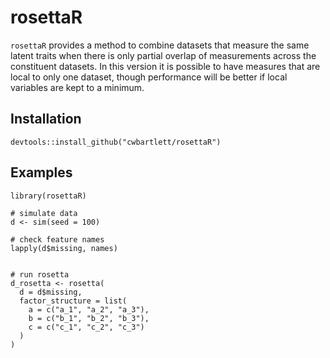# rosettaR

`rosettaR` provides a method to combine datasets that measure the same latent traits when there is only partial overlap of measurements across the constituent datasets.  In this version it is possible to have measures that are local to only one dataset, though performance will be better if local variables are kept to a minimum.
## Installation

```{r}
devtools::install_github("cwbartlett/rosettaR")
```

## Examples

```{r}
library(rosettaR)

# simulate data
d <- sim(seed = 100)

# check feature names
lapply(d$missing, names)


# run rosetta
d_rosetta <- rosetta(
  d = d$missing,
  factor_structure = list(
    a = c("a_1", "a_2", "a_3"),
    b = c("b_1", "b_2", "b_3"),
    c = c("c_1", "c_2", "c_3")
  )
)
```
